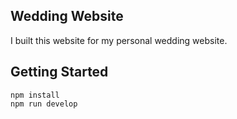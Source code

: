 ## Wedding Website

<!-- ![cover](https://socialify.git.ci/sonnylazuardi/deliciasonny.com/image?description=1&forks=1&language=1&owner=1&pulls=1&stargazers=1&theme=Light)
 -->
I built this website for my personal wedding website.

## Getting Started

```
npm install
npm run develop
```